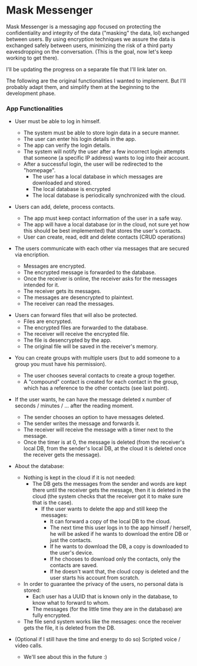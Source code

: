 # Mask Messenger #

Mask Messenger is a messaging app focused on protecting the confidentiality and integrity of the data ("masking" the data, lol) exchanged between users. By using encryption techniques we assure the data is exchanged safely between users, minimizing the risk of a third party eavesdropping on the conversation. (This is the goal, now let's keep working to get there).

I'll be updating the progress on a separate file that I'll link later on.

The following are the original functionalities I wanted to implement. But I'll probably adapt them, and simplify them at the beginning to the development phase.

### App Functionalities
* User must be able to log in himself.
  * The system must be able to store login data in a secure manner.
  * The user can enter his login details in the app.
  * The app can verify the login details.
  * The system will notify the user after a few incorrect login attempts that someone (a specific IP address) wants to log into their account.
  * After a successful login, the user will be redirected to the "homepage".
    * The user has a local database in which messages are downloaded and stored.
    * The local database is encrypted
    * The local database is periodically synchronized with the cloud.

* Users can add, delete, process contacts.
  * The app must keep contact information of the user in a safe way.
  * The app will have a local database (or in the cloud, not sure yet how this should be best implemented) that stores the user's contacts.
  * User can create, read, edit and delete contacts (CRUD operations)

* The users communicate with each other via messages that are secured via encription.
  * Messages are encrypted.
  * The encrypted message is forwarded to the database.
  * Once the receiver is online, the receiver asks for the messages intended for it.
  * The receiver gets its messages.
  * The messages are desencrypted to plaintext.
  * The receiver can read the messages.

- Users can forward files that will also be protected.
  * Files are encrypted.
  * The encrypted files are forwarded to the database.
  * The receiver will receive the encrypted file.
  * The file is desencrypted by the app.
  * The original file will be saved in the receiver's memory.

* You can create groups with multiple users (but to add someone to a group you must have his permission).
  * The user chooses several contacts to create a group together.
  * A "compound" contact is created for each contact in the group, which has a reference to the other contacts (see last point).

* If the user wants, he can have the message deleted x number of seconds / minutes / ... after the reading moment.
  * The sender chooses an option to have messages deleted.
  * The sender writes the message and forwards it.
  * The receiver will receive the message with a timer next to the message.
  * Once the timer is at 0, the message is deleted (from the receiver's local DB, from the sender's local DB, at the cloud it is deleted once the receiver gets the message).


* About the database:
  * Nothing is kept in the cloud if it is not needed:
    * The DB gets the messages from the sender and words are kept there until the receiver gets the message, then it is deleted in the cloud (the system checks that the receiver got it to make sure that is the case).
      * If the user wants to delete the app and still keep the messages:
        * It can forward a copy of the local DB to the cloud.
        * The next time this user logs in to the app himself / herself, he will be asked if he wants to download the entire DB or just the contacts.
        * If he wants to download the DB, a copy is downloaded to the user's device.
        * If he chooses to download only the contacts, only the contacts are saved.
        * If he doesn't want that, the cloud copy is deleted and the user starts his account from scratch.
  * In order to guarantee the privacy of the users, no personal data is stored:
    * Each user has a UUID that is known only in the database, to know what to forward to whom.
    * The messages (for the little time they are in the database) are fully encrypted.
  * The file send system works like the messages: once the receiver gets the file, it is deleted from the DB.

* (Optional if I still have the time and energy to do so) Scripted voice / video calls.
  * We'll see about this in the future :)
